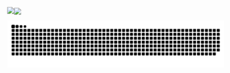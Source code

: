 <div>
  <a href="https://github.com/OffCadu">
  <img marginbottom= 10em height="50%"   align="center" src="https://github-readme-stats.vercel.app/api?username=OffCadu&show_icons=true&theme=react&include_all_commits=true&count_private=true"/>

  <img height="50%"  align="left" src="https://github-readme-stats.vercel.app/api/top-langs/?username=OffCadu&layout=compact&langs_count=7&theme=react" />
</div>
 
   ![Snake animation](https://github.com/ellen2121/ellen2121/blob/output/github-contribution-grid-snake.svg)
